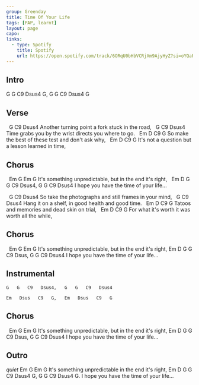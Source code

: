 ```yaml
---
group: Greenday
title: Time Of Your Life
tags: [PAP, learnt]
layout: page
capo: 
links: 
  - type: Spotify
    title: Spotify
    url: https://open.spotify.com/track/6ORqU0bHbVCRjXm9AjyHyZ?si=oYQaP4MQRQuWGTQXAM-tIQ
---
```


## Intro

G G C9 Dsus4 G, G G C9 Dsus4 G

## Verse

&nbsp;    G                    C9           Dsus4
Another turning point a fork stuck in the road,
&nbsp;    G                            C9               Dsus4
Time grabs you by the wrist directs you where to go.
&nbsp;   Em            D          C9                G
So make the best of these test and don't ask why,
&nbsp;   Em       D          C9                G
It's not a question but a lesson learned in time,

## Chorus

&nbsp;     Em             G             Em              G
It's something unpredictable, but in the end it's right,
&nbsp; Em                D            G     G C9 Dsus4, G G C9 Dsus4
I hope you have the time of your life...

&nbsp;    G                        C9                   Dsus4
So take the photographs and still frames in your mind,
&nbsp;    G                       C9                   Dsus4
Hang it on a shelf, in good health and good time.
&nbsp;   Em           D        C9         G
Tatoos and memories and dead skin on trial,
&nbsp;   Em          D            C9            G
For what it's worth it was worth all the while,

## Chorus

&nbsp;     Em             G             Em              G
It's something unpredictable, but in the end it's right,
  Em                D            G     G C9 Dsus, G G C9 Dsus4
I hope you have the time of your life...

## Instrumental

```
G   G   C9   Dsus4,   G   G   C9   Dsus4

Em   Dsus   C9   G,   Em   Dsus   C9   G
```

## Chorus

&nbsp;     Em             G             Em              G
It's something unpredictable, but in the end it's right,
  Em                D            G     G C9 Dsus, G G C9 Dsus4
I hope you have the time of your life...

## Outro

*quiet*
      Em           G                 Em       G
It's something unpredictable in the end it's right,
Em                  D            G     G C9 Dsus4 G, G G C9 Dsus4 G.
I hope you have the time of your life...


